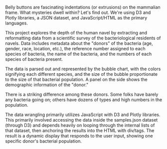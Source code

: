 Belly buttons are fascinating indentations (or extrusions) on the mammalian frame. What mysteries dwell within? Let's find out. We're using D3 and Plotly libraries, a JSON dataset, and JavaScript/HTML as the primary languages. 

This project explores the depth of the human navel by extracting and reformatting data from a scientific survey of the bacteriological residents of navels. Data includes metadata about the "donors" of the bacteria (age, gender, race, location, etc.), the reference number assigned to each species of bacteria, the name of the bacteria, and the numbers of each species of bacteria present. 

The data is parsed out and represented by the bubble chart, with the colors signifying each different species, and the size of the bubble proportionate to the size of that bacterial population. A panel on the side shows the demographic information of the "donor." 

There is a striking difference among these donors. Some folks have barely any bacteria going on; others have dozens of types and high numbers in the population. 

The data wrangling primarily utilizes JavaScript with D3 and Plotly libraries. This primarily involved accessing the data inside the samples.json dataset (through D3) and depends heavily on looping through the internal lists of that dataset, then anchoring the results into the HTML with div/tags. The result is a dynamic display that responds to the user input, showing one specific donor's bacterial population. 
